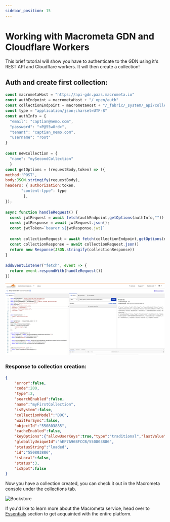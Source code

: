 ```yaml
---
sidebar_position: 15
---
```


# Working with Macrometa GDN and Cloudflare Workers

This brief tutorial will show you have to authenticate to the GDN using it's REST API and Cloudflare workers. It will then create a collection! 

## Auth and create first collection:

```js
const macrometaHost = "https://api-gdn.paas.macrometa.io"
const authEndpoint = macrometaHost + "/_open/auth"
const collectionEndpoint = macrometaHost + "/_fabric/_system/_api/collection"
const type = "application/json;charset=UTF-8"
const authInfo = {
  "email": "captian@nemo.com",
  "password": "<P@55w0rd>",
  "tenant": "captian_nemo.com",
  "username": "root"
}

const newCollection = {
  "name": "mySecondCollection"
  }
const getOptions = (requestBody,token) => ({
method:'POST',
body:JSON.stringify(requestBody),
headers: { authorization:token,
       "content-type": type
        },
});

async function handleRequest() { 
  const jwtRequest = await fetch(authEndpoint,getOptions(authInfo,""))
  const jwtResponse = await jwtRequest.json();
  const jwtToken=`bearer ${jwtResponse.jwt}`

  const collectionRequest = await fetch(collectionEndpoint,getOptions(newCollection,jwtToken))
  const collectionResponse = await collectionRequest.json()
  return new Response(JSON.stringify(collectionResponse))
}

addEventListener("fetch", event => {
  return event.respondWith(handleRequest())
})
```

![Workers](/img/worker-console.png)

### Response to collection creation:

```json
{
    "error":false,
    "code":200,
    "type":2,
    "searchEnabled":false,
    "name":"myFirstCollection",
    "isSystem":false,
    "collectionModel":"DOC",
    "waitForSync":false,
    "objectId":"550803885",
    "cacheEnabled":false,
    "keyOptions":{"allowUserKeys":true,"type":"traditional","lastValue":0},
    "globallyUniqueId":"hEF7A96BFCCB/550803886",
    "statusString":"loaded",
    "id":"550803886",
    "isLocal":false,
    "status":3,
    "isSpot":false
}
```

Now you have a collection created, you can check it out in the Macrometa console under the collections tab.

![Bookstore](/img/first-collection.png)

If you'd like to learn more about the Macrometa service, head over to [Essentials](https://macrometa.dev/essentials/) section to get acquainted with the entire platform.